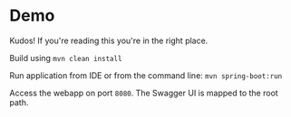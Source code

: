 # Demo

Kudos! If you're reading this you're in the right place.

Build using `mvn clean install`

Run application from IDE or from the command line:
  `mvn spring-boot:run`

Access the webapp on port `8080`. The Swagger UI is mapped to the root path.


